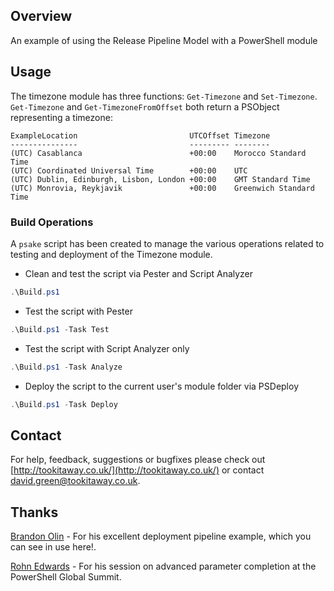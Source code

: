 ## Overview
An example of using the Release Pipeline Model with a PowerShell module

## Usage
The timezone module has three functions: ```Get-Timezone``` and ```Set-Timezone```. ```Get-Timezone``` and ```Get-TimezoneFromOffset``` both return a PSObject representing a timezone:

```
ExampleLocation                         UTCOffset Timezone
---------------                         --------- --------
(UTC) Casablanca                        +00:00    Morocco Standard Time
(UTC) Coordinated Universal Time        +00:00    UTC
(UTC) Dublin, Edinburgh, Lisbon, London +00:00    GMT Standard Time
(UTC) Monrovia, Reykjavik               +00:00    Greenwich Standard Time
```

### Build Operations
A ```psake``` script has been created to manage the various operations related to testing and deployment of the Timezone module.

* Clean and test the script via Pester and Script Analyzer  
```powershell
.\Build.ps1
```

* Test the script with Pester  
```powershell
.\Build.ps1 -Task Test
```

* Test the script with Script Analyzer only  
```powershell
.\Build.ps1 -Task Analyze
```

* Deploy the script to the current user's module folder via PSDeploy  
```powershell
.\Build.ps1 -Task Deploy
```

## Contact
For help, feedback, suggestions or bugfixes please check out [http://tookitaway.co.uk/](http://tookitaway.co.uk/) or contact david.green@tookitaway.co.uk.

## Thanks
[Brandon Olin](https://devblackops.io) - For his excellent deployment pipeline example, which you can see in use here!.

[Rohn Edwards](https://rohnspowershellblog.wordpress.com) - For his session on advanced parameter completion at the PowerShell Global Summit.
